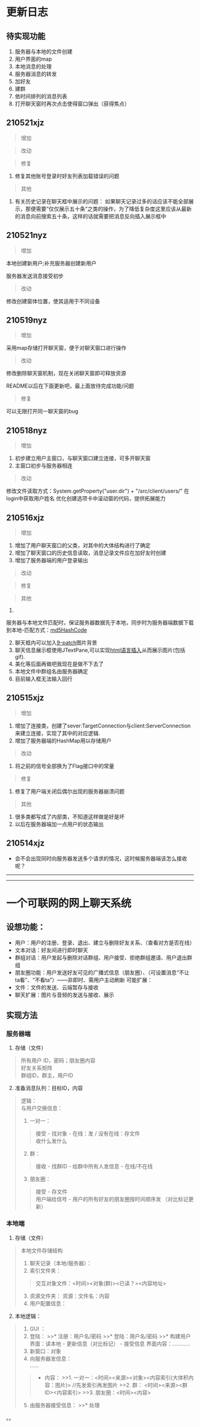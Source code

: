 # 更新日志

## 待实现功能

1. 服务器与本地的文件创建
2. 用户界面的map
3. 本地消息的处理
4. 服务器消息的转发
5. 加好友
6. 建群
7. 依时间排列的消息列表
8. 打开聊天窗时再次点击使得窗口弹出（获得焦点）

## 210521xjz
> 增加

> 改动

> 修复
1. 修复其他账号登录时好友列表加载错误的问题
> 其他
1. 有关历史记录在聊天框中展示的问题：
如果聊天记录过多的话应该不能全部展示，那便需要“仅仅展示五十条”之类的操作，为了降低复杂度这里应该从最新的消息向前搜索五十条，这样的话就需要把消息反向插入展示框中

## 210521nyz

> 增加

本地创建新用户;补充服务器创建新用户

服务器发送消息接受初步

> 改动

修改创建窗体位置，使其适用于不同设备

## 210519nyz

> 增加

采用map存储打开聊天窗，便于对聊天窗口进行操作
> 改动

修改删除聊天窗机制，现在关闭聊天窗即可释放资源

README以后在下面更新吧，最上面放待完成功能/问题
> 修复

可以无限打开同一聊天窗的bug

## 210518nyz

> 增加

1. 初步建立用户主窗口，与聊天窗口建立连接，可多开聊天窗
2. 主窗口初步与服务器相连

> 改动

修改文件读取方式：System.getProperty("user.dir") + "/src/client/users/"
在login中获取用户姓名 优化创建选项卡中滚动窗的代码，提供拓展能力

## 210516xjz

> 增加

1. 增加了用户聊天窗口的父类，对其中的大体结构进行了确定
2. 增加了聊天窗口的历史信息读取，消息记录文件应在加好友时创建
3. 增加了服务器端的用户登录输出

> 改动

> 修复

> 其他

1.

服务器与本地文件匹配时，保证服务器数据先于本地，同步时为服务器端数据下载到本地-匹配方式：[md5HashCode](https://blog.csdn.net/qq_25646191/article/details/78863110)

2. 聊天框内可以加入[9-patch](https://github.com/freeseawind/NinePatch#readme)图片背景
3. 聊天信息展示框使用JTextPane,可以实现[html语言插入](https://blog.csdn.net/sujudz/article/details/7928384)从而展示图片(包括gif).
4. 美化等后面再做吧我现在是做不下去了
5. 本地文件中群组名由服务器确定
6. 目前输入框无法输入回行

## 210515xjz

> 增加

1. 增加了连接类，创建了sever:TargetConnection与client:ServerConnection来建立连接，实现了其中的对应逻辑.
2. 增加了服务器端的HashMap用以存储用户

> 改动

1. 将之前的信号全部换为了Flag接口中的常量

> 修复

1. 修复了用户端关闭后偶尔出现的服务器崩溃问题

> 其他

1. 很多类都写成了内部类，不知道这样做是好是坏
2. 以后在服务器端加一点用户的状态输出

## 210514xjz

* 会不会出现同时向服务器发送多个请求的情况，这时候服务器端该怎么接收呢？

***
***

# 一个可联网的网上聊天系统

## 设想功能：

* 用户：用户的注册、登录、退出、建立与删除好友关系、（查看对方是否在线）
* 文本对话：好友间进行即时聊天
* 群组对话：用户发起与删除对话群组、用户接受、拒绝群组邀请、用户退出群组
* 朋友圈功能：用户发送好友可见的广播式信息（朋友圈）、（可设置消息“不让ta看”、“不看ta”）——非即时、需用户主动刷新 可能扩展：
* 文件：文件的发送、云端暂存与接收
* 聊天扩展：图片与音频的发送与接收、展示

## 实现方法

### 服务器端

1. 存储（文件）

> 所有用户 ID，密码；朋友圈内容   
好友关系矩阵   
群组ID，群主，用户ID

2. 准备消息队列：目标ID，内容

> 逻辑：   
与用户交换信息：
>1. 一对一：
>> 接受 - 找对象 - 在线：发 / 没有在线：存文件   
> > 收什么发什么
>2. 群：
>> 接收 - 找群ID - 给群中所有人发信息 - 在线/不在线
>3. 朋友圈：
>> 接受 - 存文件  
> > 用户端给信号 - 用户的所有好友的朋友圈按时间顺序发 （对比标记更新）

### 本地端

1. 存储（文件）

> 本地文件存储结构
>1. 聊天记录（本地/服务器）：
>2. 索引文件夹：
>> 交互对象文件：<时间><对象(群)><已读？><内容地址>
>3. 资源文件夹： 资源：<id>文件名：内容
>4. 用户配置信息：

2. 本地逻辑：

> 1. GUI ：
>2. 登陆：
    >>* 注册：用户名/密码
    >>* 登陆：用户名/密码
    >>* 构建用户界面：读本地 - 更新信息（对比标记） - 接受信息 界面内容：…………
>3. 新窗口：对象
>4. 向服务器发信息：   
    ……
>> * 内容：
     >>1. 一对一：<时间><来源><对象><内容索引(大体积内容：图片)> //先发索引再发图片
     >>2. 群： <时间><来源><群ID><内容索引>
     >>3. 朋友圈：<时间><内容>
>5. 由服务器接受信息：
    >>* 处理





。。